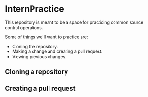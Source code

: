 # InternPractice

This repository is meant to be a space for practicing common source control operations. 

Some of things we'll want to practice are:
- Cloning the repository.
- Making a change and creating a pull request.
- Viewing previous changes.

## Cloning a repository

## Creating a pull request

